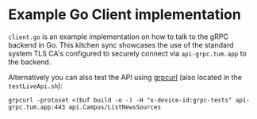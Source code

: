 # Example Go Client implementation

`client.go` is an example implementation on how to talk to the gRPC backend in Go. This kitchen sync showcases the use of the
standard system TLS CA's configured to securely connect via `api-grpc.tum.app` to the backend.

Alternatively you can also test the API using [grpcurl](https://github.com/fullstorydev/grpcurl) (also located in the `testLiveApi.sh`):
```
grpcurl -protoset <(buf build -o -) -H "x-device-id:grpc-tests" api-grpc.tum.app:443 api.Campus/ListNewsSources
```
